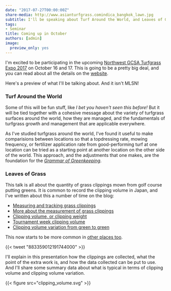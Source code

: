 ```yaml
---
date: "2017-07-27T00:00:00Z"
share-media: http://www.asianturfgrass.comindica_bangkok_lawn.jpg
subtitle: I'll be speaking about Turf Around the World, and Leaves of Grass, in Idaho
tags:
- Seminar
title: Coming up in October
authors: [admin]
image:
  preview_only: yes
---
```


I'm excited to be participating in the upcoming [Northwest GCSA Turfgrass Expo 2017](http://iegcsa.org/event/northwest-turfgrass-expo-2017-a-combined-event/) on October 16 and 17. This is going to be a pretty big deal, and you can read about all the details on the [website](http://iegcsa.org/event/northwest-turfgrass-expo-2017-a-combined-event/). 

Here's a preview of what I'll be talking about. And it isn't MLSN!

### Turf Around the World

Some of this will be fun stuff, like *I bet you haven't seen this before!* But it will be tied together with a cohesive message about the variety of turfgrass surfaces around the world, how they are managed, and the fundamentals of turfgrass growth and management that are applicable everywhere.

As I've studied turfgrass around the world, I've found it useful to make comparisions between locations so that a topdressing rate, mowing frequency, or fertilizer application rate from good-performing turf at one location can be tried as a starting point at another location on the other side of the world. This approach, and the adjustments that one makes, are the foundation for the [*Grammar of Greenkeeping*](https://leanpub.com/short_grammar_of_greenkeeping).

### Leaves of Grass

This talk is all about the quantity of grass clippings mown from golf course putting greens. It is common to record the clipping volume in Japan, and I've written about this a number of time on the blog:

* [Measuring and tracking grass clippings](http://www.blog.asianturfgrass.com/2014/08/measuring-and-tracking-grass-clippings.html)
* [More about the measurement of grass clippings](http://www.blog.asianturfgrass.com/2014/08/more-about-the-measurement-of-grass-clippings.html)
* [Clipping volume, or clipping weight](http://www.asianturfgrass.com/2017-07-04-volume-or-weight/)
* [Tournament week clipping volume](http://www.blog.asianturfgrass.com/2015/09/tournament-week-clipping-volume.html)
* [Clipping volume variation from green to green](http://www.blog.asianturfgrass.com/2016/08/clipping-volume-variation-from-green-to-green.html)

This now starts to be more common in [other places too](https://twitter.com/altshot2/status/883359012191744000).

{{< tweet "883359012191744000" >}}

I'll explain in this presentation how the clippings are collected, what the point of the extra work is, and how the data collected can be put to use. And I'll share some summary data about what is typical in terms of clipping volume and clipping volume variation.

{{< figure src="clipping_volume.svg" >}}
